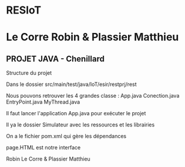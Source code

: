 # RESIoT 
# Le Corre Robin & Plassier Matthieu

## PROJET JAVA - Chenillard

Structure du projet

Dans le dossier src/main/test/java/IoT/esir/restprj/rest

Nous pouvons retrouver les 4 grandes classe :
App.java
Conection.java
EntryPoint.java
MyThread.java

Il faut lancer l'application App.java pour exécuter le projet

Il ya le dossier Simulateur avec les ressources et les librairies

On a le fichier pom.xml qui gère les dépendances 

page.HTML est notre interface

Robin Le Corre & Plassier Matthieu

